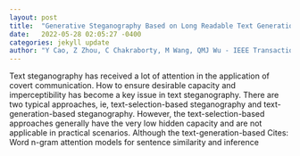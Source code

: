 ```yaml
---
layout: post
title:  "Generative Steganography Based on Long Readable Text Generation"
date:   2022-05-28 02:05:27 -0400
categories: jekyll update
author: "Y Cao, Z Zhou, C Chakraborty, M Wang, QMJ Wu - IEEE Transactions on , 2022"
---
```

Text steganography has received a lot of attention in the application of covert communication. How to ensure desirable capacity and imperceptibility has become a key issue in text steganography. There are two typical approaches, ie, text-selection-based steganography and text-generation-based steganography. However, the text-selection-based approaches generally have the very low hidden capacity and are not applicable in practical scenarios. Although the text-generation-based  Cites: Word n-gram attention models for sentence similarity and inference